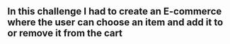 ## In this challenge I had to create an E-commerce where the user can choose an item and add it to or remove it from the cart
